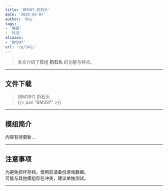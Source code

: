 ```yaml
---
title: 'BM397-扔石头'
date: '2025-03-07'
author: 'Bny'
tags:
- '模组'
- '玩法'
aliases:
- 'BM397'
url: '/p/341/'
---
```


> 本文介绍了模组 **扔石头** 的功能与特点。

---

## 文件下载

> [BM397] 扔石头  
{{< pan "BM397" >}}  

---

## 模组简介

>  
内容有待更新...  

---

## 注意事项

>  
为避免损坏存档，使用前请备份游戏数据。  
可能与其他模组存在冲突，建议单独测试。  

---

